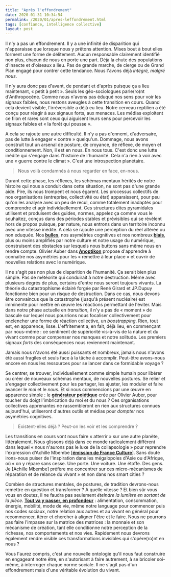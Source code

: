 ```yaml
---
title: "Après l'effondrement"
date: 2020-01-31 10:34:54
permalink: /2020/01/apres-leffondrement.html
tags: [confiance, intelligence collective]
layout: post
---
```


Il n'y a pas un effondrement. Il y a une infinité de disparition qui n'apparaisse que lorsque nous y prêtons attention. Mises bout à bout elles forment une forme de délitement. Aucun responsable clairement identifié non plus, chacun de nous en porte une part. Déjà la chute des populations d'insecte et d'oiseaux a lieu. Pas de grande marche, de cierge ou de Grand Plan engagé pour contrer cette tendance. Nous l'avons déjà <em>intégré, malgré nous</em>.



Il n'y aura donc pas d'avant, de pendant et d'après puisque ça a lieu maintenant, « petit à petit ». Seuls les géo-sociologues parle(ro)nt d'Anthropocène. Comme nous n'avons pas éduqué nos sens pour voir les signaux faibles, nous restons aveugles à cette transition en cours. Quand cela devient visible, l'irréversible a déjà eu lieu. Notre cerveau reptilien a été conçu pour réagir à aux signaux forts, aux menaces. Les médias exploitent ce filon et rares sont ceux qui aiguisent leurs sens pour percevoir les signaux faibles et « la forêt qui pousse ».



A cela se rajoute une autre difficulté. Il n'y a pas d'ennemi, d'adversaire, pas de lutte à engager « contre » quelqu'un. Dommage, nous avons construit tout un arsenal de posture, de croyance, de réflexe, de moyen et conditionnement. Non, il est en nous. En nous tous. C'est donc une lutte inédite qui s'engage dans l'histoire de l'humanité. Cela n'a rien à voir avec une « guerre contre le climat ». C'est une introspection planétaire.

<blockquote>Nous voilà condamnés à nous regarder en face, en-nous.</blockquote>

<!--more-->



Durant cette phase, les réflexes, les schémas mentaux hérités de notre histoire qui nous a conduit dans cette situation, ne sont pas d'une grande aide. Pire, ils nous trompent et nous égarent. Les processus collectifs de nos organisations (entreprise, collectivité ou état) apparaissent, pour peu qu'on les analyse avec un peu de recul, comme totalement inadaptés pour comprendre et agir individuellement. Ces structures dites pyramidales utilisent et produisent des guides, normes, appelez ça comme vous le souhaitez, conçus dans des périodes stables et prévisibles qui se révèlent hors de propos puisque, par nature, nous entrons dans un territoire inconnu avec une vitesse inédite. A cela se rajoute une perception du réel altérée ou non eduquée. Nos<strong> <a href="https://fr.wikipedia.org/wiki/Bulle_de_filtres">bulles</a></strong>, nos asymétries cognitives et nos nombreux<strong> <a href="https://fr.wikipedia.org/wiki/Biais_cognitif">biais</a></strong>, plus ou moins amplifiés par notre culture et notre usage du numérique, construisent des obstacles sur lesquels nous buttons sans même nous en rendre compte. Olivier Auber dans<strong> <a href="https://boutique.fypeditions.com/products/anoptikon-une-exploration-de-linternet-invisible">Anoptikon</a></strong> propose d'apprendre à connaitre nos asymétries pour les « remettre à leur place » et ouvrir de nouvelles relations avec le numérique.



Il ne s'agit pas non plus de disparition de l'humanité. Ça serait bien plus simple. Pas de météorite qui conduirait à notre destruction. Même avec plusieurs degrés de plus, certains d'entre nous seront toujours vivants. La théorie du catastrophisme éclairé forgée par René Girard et JP.Dupuy fonctionne bien pour un risque de destruction. Dans ce cas, nous devons être convaincus que la catastrophe (jusqu'à présent nucléaire) est imminente pour mettre en œuvre les réactions permettant de l'éviter. Mais dans notre phase actuelle en <em>transition</em>, il n'y a pas de « moment » de bascule sur lequel nous pourrions nous focaliser collectivement pour enclencher une forme de réaction collective, un <em>boostrapping</em>. Rien, tout est, en apparence, lisse. L'effritement a, en fait, déjà lieu, en commençant par nous-même : ce sentiment de supériorité vis-à-vis de la nature et du vivant comme pour compenser nos manques et notre solitude. Les premiers signaux <em>forts</em> des conséquences nous reviennent maintenant.



Jamais nous n'avons été aussi puissants et nombreux, jamais nous n'avons été aussi fragiles et seuls face à la tâche à accomplir. Peut-être avons-nous encore en nous les ressources pour se lancer dans ce formidable voyage ?



Se centrer, se trouver, individuellement comme simple humain pour libérer ou créer de nouveaux schémas mentaux, de nouvelles postures. Se relier et s'engager collectivement pour les partager, les ajuster, les moduler et faire avancer le <em>moi</em> et le <em>nous</em>. Et si nous commencions par une œuvre en apparence simple : le <a href="https://poietic-generator.net/?lang=fr_fr" target="_blank" rel="noopener noreferrer"><strong>générateur poiétique</strong></a> crée par Olivier Auber, pour toucher du doigt l'imbrication du moi et du nous ? Ces organisations collectives apprenantes ne rassembleront en rien aux structures connues aujourd'hui, utiliseront d'autres outils et médias pour <em>dompter </em>nos asymétries cognitives.

<blockquote>Existent-elles déjà ? Peut-on les voir et les comprendre ?</blockquote>

Les transitions en cours vont nous faire « atterrir » sur une autre planète, littéralement. Nous glissons déjà dans ce monde radicalement différent dans lequel « nous n'aurons pas le luxe de la collapsologie » pour reprendre l'expression d'Achille Mbembe [<strong><a href="https://www.franceculture.fr/emissions/la-suite-dans-les-idees/la-suite-dans-les-idees-emission-du-samedi-25-janvier-2020">émission de France Culture</a></strong>]. Sans doute irons-nous puiser de l'inspiration dans les mégalopoles d'Asie ou d'Afrique, où « on y répare sans cesse. Une porte. Une voiture. Une étoffe. Des gens. Je [Achille Mbembe] préfère me concentrer sur ces micro-mécanismes de réparation et de relance du vivant » et non dans nos smart cities ?



Combien de structures mentales, de postures, de tradition devrons-nous remettre en question et transformer ? A quelle vitesse ? Et bien sûr vous vous en doutez, il ne faudra pas seulement <em>éteindre la lumière en sortant de la pièce</em>. <a href="https://www.youtube.com/watch?v=tjoR2rUrja0" target="_blank" rel="noopener noreferrer"><strong>Tout va y passer, en profondeur</strong></a> : alimentation, consommation, énergie, mobilité, mode de vie, même notre language pour commencer puis nos codes sociaux, notre relation aux autres et au vivant en général pour recommencer, itérer et chercher à aligner l'être et le faire. Nous ne pourrons pas faire l'impasse sur la matrice des matrices : la monnaie et son mécanisme de création, tant elle conditionne notre perception de la richesse, nos comportements et nos vies. Rapidement nous devrons également rendre visible ces transformations invisibles qui s'opère(ro)nt en nous ?



Vous l'aurez compris, c'est une nouvelle ontologie qu'il nous faut construire en engageant notre être, en s'autorisant à faire autrement, à se bricoler soi-même, à interroger chaque norme sociale. Il ne s'agit pas d'un effondrement mais d'une véritable évolution du vivant.
